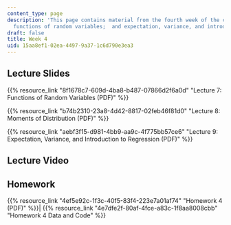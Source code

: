 ```yaml
---
content_type: page
description: 'This page contains material from the fourth week of the course and covers
  functions of random variables;  and expectation, variance, and introduction to regression. '
draft: false
title: Week 4
uid: 15aa8ef1-02ea-4497-9a37-1c6d790e3ea3
---
```

## Lecture Slides

{{% resource_link "8f1678c7-609d-4ba8-b487-07866d2f6a0d" "Lecture 7: Functions of Random Variables (PDF)" %}}

{{% resource_link "b74b2310-23a8-4d42-8817-02feb46f81d0" "Lecture 8: Moments of Distribution (PDF)" %}}

{{% resource_link "aebf3f15-d981-4bb9-aa9c-4f775bb57ce6" "Lecture 9: Expectation, Variance, and Introduction to Regression (PDF)" %}}

## Lecture Video

## Homework

{{% resource_link "4ef5e92c-1f3c-40f5-83f4-223e7a01af74" "Homework 4 (PDF)" %}}| {{% resource_link "4e7dfe2f-80af-4fce-a83c-1f8aa8008cbb" "Homework 4 Data and Code" %}}
